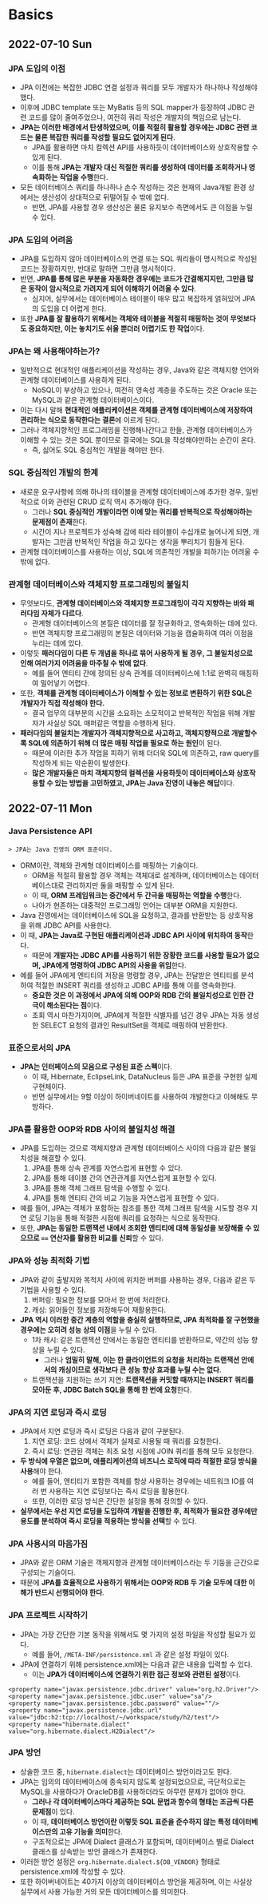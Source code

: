 # Basics
## 2022-07-10 Sun

### JPA 도입의 이점
* JPA 이전에는 복잡한 JDBC 연결 설정과 쿼리를 모두 개발자가 하나하나 작성해야 했다.
* 이후에 JDBC template 또는 MyBatis 등의 SQL mapper가 등장하여 JDBC 관련 코드를 많이 줄여주었으나, 여전히 쿼리 작성은 개발자의 책임으로 남는다.
* **JPA는 이러한 배경에서 탄생하였으며, 이를 적절히 활용할 경우에는 JDBC 관련 코드는 물론 복잡한 쿼리를 작성할 필요도 없어지게 된다**.
  * JPA를 활용하면 마치 컬렉션 API를 사용하듯이 데이터베이스와 상호작용할 수 있게 된다.
  * 이를 통해 **JPA는 개발자 대신 적절한 쿼리를 생성하여 데이터를 조회하거나 영속화하는 작업을 수행**한다.
* 모든 데이터베이스 쿼리를 하나하나 손수 작성하는 것은 현재의 Java개발 환경 상에서는 생산성이 상대적으로 뒤떨어질 수 밖에 없다.
  * 반면, JPA를 사용할 경우 생산성은 물론 유지보수 측면에서도 큰 이점을 누릴 수 있다.

### JPA 도입의 어려움
* JPA를 도입하지 않아 데이터베이스의 연결 또는 SQL 쿼리들이 명시적으로 작성된 코드는 장황하지만, 반대로 말하면 그만큼 명시적이다.
* 반면, **JPA를 통해 많은 부분을 자동화한 경우에는 코드가 간결해지지만, 그만큼 많은 동작이 암시적으로 가려지게 되어 이해하기 어려울 수 있다**.
  * 심지어, 실무에서는 데이터베이스 테이블이 매우 많고 복잡하게 얽혀있어 JPA의 도입을 더 어렵게 한다.
* 또한 **JPA를 잘 활용하기 위해서는 객체와 테이블을 적절히 매핑하는 것이 무엇보다도 중요하지만, 이는 놓치기도 쉬울 뿐더러 어렵기도 한 작업**이다.

### JPA는 왜 사용해야하는가?
* 일반적으로 현대적인 애플리케이션을 작성하는 경우, Java와 같은 객체지향 언어와 관계형 데이터베이스를 사용하게 된다.
  * NoSQL이 부상하고 있으나, 여전히 영속성 계층을 주도하는 것은 Oracle 또는 MySQL과 같은 관계형 데이터베이스이다.
* 이는 다시 말해 **현대적인 애플리케이션은 객체를 관계형 데이터베이스에 저장하여 관리하는 식으로 동작한다는 결론**에 이르게 된다.
* 그러나 객체지향적인 프로그래밍을 진행해나간다고 한들, 관계형 데이터베이스가 이해할 수 있는 것은 SQL 뿐이므로 결국에는 SQL을 작성해야만하는 순간이 온다.
  * 즉, 싫어도 SQL 중심적인 개발을 해야만 한다.

### SQL 중심적인 개발의 한계
* 새로운 요구사항에 의해 하나의 테이블을 관계형 데이터베이스에 추가한 경우, 일반적으로 이와 관련된 CRUD 로직 역시 추가해야 한다.
  * 그러나 **SQL 중심적인 개발이라면 이에 맞는 쿼리를 반복적으로 작성해야하는 문제점이 존재**한다.
  * 시간이 지나 프로젝트가 성숙해 감에 따라 테이블이 수십개로 늘어나게 되면, 개발자는 그만큼 반복적인 작업을 하고 있다는 생각을 뿌리치기 힘들게 된다.
* 관계형 데이터베이스를 사용하는 이상, SQL에 의존적인 개발을 피하기는 어려울 수 밖에 없다.

### 관계형 데이터베이스와 객체지향 프로그래밍의 불일치
* 무엇보다도, **관계형 데이터베이스와 객체지향 프로그래밍이 각각 지향하는 바와 패러다임 자체가 다르다**.
  * 관계형 데이터베이스의 본질은 데이터를 잘 정규화하고, 영속화하는 데에 있다.
  * 반면 객체지향 프로그래밍의 본질은 데이터와 기능을 캡슐화하여 여러 이점을 누리는 데에 있다.
* 이렇듯 **패러다임이 다른 두 개념을 하나로 묶어 사용하게 될 경우, 그 불일치성으로 인해 여러가지 어려움을 마주칠 수 밖에 없다**.
  * 예를 들어 엔티티 간에 정의된 상속 관계를 데이터베이스에 1:1로 완벽히 매칭하여 밀어넣기 어렵다.
* 또한, **객체를 관계형 데이터베이스가 이해할 수 있는 정보로 변환하기 위한 SQL은 개발자가 직접 작성해야 한다.**
  * 결국 업무의 대부분의 시간을 소요하는 소모적이고 반복적인 작업을 위해 개발자가 사실상 SQL 매퍼같은 역할을 수행하게 된다.
* **패러다임의 불일치는 개발자가 객체지향적으로 사고하고, 객체지향적으로 개발할수록 SQL에 의존하기 위해 더 많은 매핑 작업을 필요로 하는 원인**이 된다.
  * 때문에 이러한 추가 작업을 피하기 위해 더더욱 SQL에 의존하고, raw query를 작성하게 되는 악순환이 발생한다.
  * **많은 개발자들은 마치 객체지향의 컬렉션을 사용하듯이 데이터베이스와 상호작용할 수 있는 방법을 고민하였고, JPA는 Java 진영이 내놓은 해답**이다.

## 2022-07-11 Mon
### Java Persistence API
```
> JPA는 Java 진영의 ORM 표준이다.
```
* ORM이란, 객체와 관계형 데이터베이스를 매핑하는 기술이다.
  * ORM을 적절히 활용할 경우 객체는 객체대로 설계하며, 데이터베이스는 데이터베이스대로 관리하지만 둘을 매핑할 수 있게 된다.
  * 이 때, **ORM 프레임워크는 중간에서 두 간극을 매핑하는 역할을 수행**한다.
  * 나아가 현존하는 대중적인 프로그래밍 언어는 대부분 ORM을 지원한다.
* Java 진영에서는 데이터베이스에 SQL을 요청하고, 결과를 반환받는 등 상호작용을 위해 JDBC API를 사용한다.
* 이 때, **JPA는 Java로 구현된 애플리케이션과 JDBC API 사이에 위치하여 동작**한다.
  * 때문에 **개발자는 JDBC API를 사용하기 위한 장황한 코드를 사용할 필요가 없으며, JPA에게 명령하여 JDBC API의 사용을 위임**한다.
* 예를 들어 JPA에게 엔티티의 저장을 명령할 경우, JPA는 전달받은 엔티티를 분석하여 적절한 INSERT 쿼리를 생성하고 JDBC API를 통해 이를 영속화한다.
  * **중요한 것은 이 과정에서 JPA에 의해 OOP와 RDB 간의 불일치성으로 인한 간극이 해소된다는 점**이다.
  * 조회 역시 마찬가지이며, JPA에게 적절한 식별자를 넘긴 경우 JPA는 자동 생성한 SELECT 요청의 결과인 ResultSet을 객체로 매핑하여 반환한다.

### 표준으로서의 JPA
* **JPA는 인터페이스의 모음으로 구성된 표준 스펙**이다.
  * 이 때, Hibernate, EclipseLink, DataNucleus 등은 JPA 표준을 구현한 실제 구현체이다.
  * 반면 실무에서는 9할 이상이 하이버네이트를 사용하여 개발한다고 이해해도 무방하다.

### JPA를 활용한 OOP와 RDB 사이의 불일치성 해결
* JPA를 도입하는 것으로 객체지향과 관계형 데이터베이스 사이의 다음과 같은 불일치성을 해결할 수 있다.
  1. JPA를 통해 상속 관계를 자연스럽게 표현할 수 있다.
  2. JPA를 통해 테이블 간의 연관관계를 자연스럽게 표현할 수 있다.
  3. JPA를 통해 객체 그래프 탐색을 수행할 수 있다.
  4. JPA를 통해 엔티티 간의 비교 기능을 자연스럽게 표현할 수 있다.
* 예를 들어, JPA는 객체가 포함하는 참조를 통한 객체 그래프 탐색을 시도할 경우 지연 로딩 기능을 통해 적절한 시점에 쿼리를 요청하는 식으로 동작한다.
* 또한, **JPA는 동일한 트랜잭션 내에서 조회한 엔티티에 대해 동일성을 보장해줄 수 있으므로 `==` 연산자를 활용한 비교를 신뢰**할 수 있다.

### JPA와 성능 최적화 기법
* JPA와 같이 출발지와 목적지 사이에 위치한 버퍼를 사용하는 경우, 다음과 같은 두 기법을 사용할 수 있다.
  1. 버퍼링: 필요한 정보를 모아서 한 번에 처리한다.
  2. 캐싱: 읽어들인 정보를 저장해두어 재활용한다.
* **JPA 역시 이러한 중간 계층의 역할을 충실히 실행하므로, JPA 최적화를 잘 구현했을 경우에는 오히려 성능 상의 이점**을 누릴 수 있다.
  * 1차 캐시: 같은 트랜잭션 안에서는 동일한 엔티티를 반환하므로, 약간의 성능 향상을 누릴 수 있다.
    * 그러나 **엄밀히 말해, 이는 한 클라이언트의 요청을 처리하는 트랜잭션 안에서의 캐싱이므로 생각보다 큰 성능 향상 효과를 누릴 수는 없다**.
  * 트랜잭션을 지원하는 쓰기 지연: **트랜잭션을 커밋할 때까지는 INSERT 쿼리를 모아둔 후, JDBC Batch SQL을 통해 한 번에 요청**한다.

### JPA의 지연 로딩과 즉시 로딩
* JPA에서 지연 로딩과 즉시 로딩은 다음과 같이 구분된다.
  1. 지연 로딩: 코드 상에서 객체가 실제로 사용될 때 쿼리를 요청한다.
  2. 즉시 로딩: 연관된 객체는 최초 요청 시점에 JOIN 쿼리를 통해 모두 요청한다.
* **두 방식에 우열은 없으며, 애플리케이션의 비즈니스 로직에 따라 적절한 로딩 방식을 사용**해야 한다.
  * 예를 들어, 엔티티가 포함한 객체를 항상 사용하는 경우에는 네트워크 IO를 여러 번 사용하는 지연 로딩보다는 즉시 로딩을 활용한다.
  * 또한, 이러한 로딩 방식은 간단한 설정을 통해 정의할 수 있다.
* **실무에서는 우선 지연 로딩을 도입하여 개발을 진행한 후, 최적화가 필요한 경우에만 용도를 분석하여 즉시 로딩을 적용하는 방식을 선택**할 수 있다.

### JPA 사용시의 마음가짐
* JPA와 같은 ORM 기술은 객체지향과 관계형 데이터베이스라는 두 기둥을 근간으로 구성되는 기술이다.
* 때문에 **JPA를 효율적으로 사용하기 위해서는 OOP와 RDB 두 기술 모두에 대한 이해가 반드시 선행되어야 한다**.

### JPA 프로젝트 시작하기
* JPA는 가장 간단한 기본 동작을 위해서도 몇 가지의 설정 파일을 작성할 필요가 있다.
  * 예를 들어, `/META-INF/persistence.xml` 과 같은 설정 파일이 있다.
* JPA에 연결하기 위해 persistence.xml에는 다음과 같은 내용을 입력할 수 있다.
  * 이는 **JPA가 데이터베이스에 연결하기 위한 접근 정보와 관련된 설정**이다.
```
<property name="javax.persistence.jdbc.driver" value="org.h2.Driver"/>
<property name="javax.persistence.jdbc.user" value="sa"/>
<property name="javax.persistence.jdbc.password" value=""/>
<property name="javax.persistence.jdbc.url" value="jdbc:h2:tcp://localhost/~/workspace/study/h2/test"/>
<property name="hibernate.dialect" value="org.hibernate.dialect.H2Dialect"/>
```

### JPA 방언
* 상술한 코드 중, `hibernate.dialect`는 데이터베이스 방언이라고도 한다.
* JPA는 임의의 데이터베이스에 종속되지 않도록 설정되었으므로, 극단적으로는 MySQL을 사용하다가 OracleDB를 사용하더라도 아무런 문제가 없어야 한다.
  * **그러나 각 데이터베이스마다 제공하는 SQL 문법과 함수의 형태는 조금씩 다른 문제점**이 있다.
  * 이 때, **데이터베이스 방언이란 이렇듯 SQL 표준을 준수하지 않는 특정 데이터베이스만의 고유 기능을 의미**한다.
  * 구조적으로는 JPA에 Dialect 클래스가 포함되며, 데이터베이스 별로 Dialect 클래스를 상속받는 방언 클래스가 존재한다.
* 이러한 방언 설정은 `org.hibernate.dialect.${DB_VENDOR}` 형태로 persistence.xml에 작성할 수 있다.
* 또한 하이버네이트는 40가지 이상의 데이터베이스 방언을 제공하며, 이는 사실상 실무에서 사용 가능한 거의 모든 데이터베이스를 의미한다.